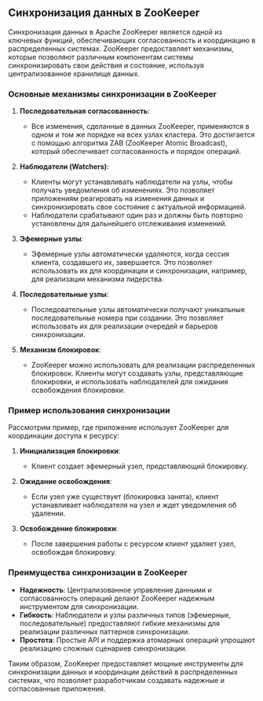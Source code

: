 ## Синхронизация данных в ZooKeeper

Синхронизация данных в Apache ZooKeeper является одной из ключевых функций, обеспечивающих согласованность и координацию в распределенных системах. ZooKeeper предоставляет механизмы, которые позволяют различным компонентам системы синхронизировать свои действия и состояние, используя централизованное хранилище данных.

### Основные механизмы синхронизации в ZooKeeper

1. **Последовательная согласованность**:
   - Все изменения, сделанные в данных ZooKeeper, применяются в одном и том же порядке на всех узлах кластера. Это достигается с помощью алгоритма ZAB (ZooKeeper Atomic Broadcast), который обеспечивает согласованность и порядок операций.

2. **Наблюдатели (Watchers)**:
   - Клиенты могут устанавливать наблюдатели на узлы, чтобы получать уведомления об изменениях. Это позволяет приложениям реагировать на изменения данных и синхронизировать свое состояние с актуальной информацией.
   - Наблюдатели срабатывают один раз и должны быть повторно установлены для дальнейшего отслеживания изменений.

3. **Эфемерные узлы**:
   - Эфемерные узлы автоматически удаляются, когда сессия клиента, создавшего их, завершается. Это позволяет использовать их для координации и синхронизации, например, для реализации механизма лидерства.

4. **Последовательные узлы**:
   - Последовательные узлы автоматически получают уникальные последовательные номера при создании. Это позволяет использовать их для реализации очередей и барьеров синхронизации.

5. **Механизм блокировок**:
   - ZooKeeper можно использовать для реализации распределенных блокировок. Клиенты могут создавать узлы, представляющие блокировки, и использовать наблюдателей для ожидания освобождения блокировки.

### Пример использования синхронизации

Рассмотрим пример, где приложение использует ZooKeeper для координации доступа к ресурсу:

1. **Инициализация блокировки**:
   - Клиент создает эфемерный узел, представляющий блокировку.

2. **Ожидание освобождения**:
   - Если узел уже существует (блокировка занята), клиент устанавливает наблюдателя на узел и ждет уведомления об удалении.

3. **Освобождение блокировки**:
   - После завершения работы с ресурсом клиент удаляет узел, освобождая блокировку.

### Преимущества синхронизации в ZooKeeper

- **Надежность**: Централизованное управление данными и согласованность операций делают ZooKeeper надежным инструментом для синхронизации.
- **Гибкость**: Наблюдатели и узлы различных типов (эфемерные, последовательные) предоставляют гибкие механизмы для реализации различных паттернов синхронизации.
- **Простота**: Простые API и поддержка атомарных операций упрощают реализацию сложных сценариев синхронизации.

Таким образом, ZooKeeper предоставляет мощные инструменты для синхронизации данных и координации действий в распределенных системах, что позволяет разработчикам создавать надежные и согласованные приложения.